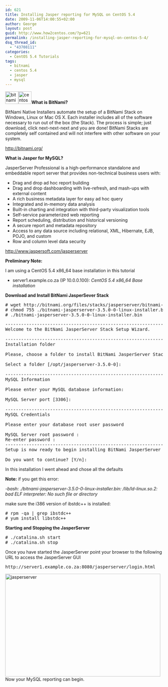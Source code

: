 ```yaml
---
id: 621
title: Installing Jasper reporting for MySQL on CentOS 5.4
date: 2009-11-06T14:00:55+02:00
author: George
layout: post
guid: http://www.how2centos.com/?p=621
permalink: /installing-jasper-reporting-for-mysql-on-centos-5-4/
dsq_thread_id:
  - "43708111"
categories:
  - CentOS 5.4 Tutorials
tags:
  - bitnami
  - centos 5.4
  - jasper
  - mysql
---
```

[<img loading="lazy" src="http://www.how2centos.com/wp-content/uploads/2009/11/bitnami_stack-150x150.jpg" alt="bitnami_stack" title="bitnami_stack" width="42" height="40" class="alignleft size-thumbnail wp-image-645" />](http://www.how2centos.com/wp-content/uploads/2009/11/bitnami_stack.jpg)[<img loading="lazy" src="http://www.how2centos.com/wp-content/uploads/2009/05/centos.gif" alt="centos" title="centos" width="42" height="40" class="alignleft size-full wp-image-225" />](http://www.how2centos.com/wp-content/uploads/2009/05/centos.gif)**What is BitNami?**

BitNami Native Installers automate the setup of a BitNami Stack on Windows, Linux or Mac OS X. Each installer includes all of the software necessary to run out of the box (the Stack). The process is simple; just download, click next-next-next and you are done! BitNami Stacks are completely self contained and will not interfere with other software on your system.

<http://bitnami.org/>

**What is Jasper for MySQL?**

JasperServer Professional is a high-performance standalone and embeddable report server that provides non-technical business users with:

* Drag and drop ad hoc report building  
* Drag and drop dashboarding with live-refresh, and mash-ups with external content  
* A rich business metadata layer for easy ad hoc query  
* Integrated and in-memory data analysis  
* Built-in charting and integration with third-party visualization tools  
* Self-service parameterized web reporting  
* Report scheduling, distribution and historical versioning  
* A secure report and metadata repository  
* Access to any data source including relational, XML, Hibernate, EJB, POJO, and custom  
* Row and column level data security

<http://www.jaspersoft.com/jasperserver>

**Preliminary Note:**

I am using a CentOS 5.4 x86_64 base installation in this tutorial

* server1.example.co.za (IP 10.0.0.100): _CentOS 5.4 x86_64 Base installation_

**Download and Install BitNami JasperSever Stack**

<pre class="toolbar:2 nums:false nums-toggle:false theme:github font:droid-sans-mono whitespace-before:1 whitespace-after:1 lang:default decode:true"># wget http://bitnami.org/files/stacks/jasperserver/bitnami-jasperserver-3.5.0-0-linux-installer.bin
# chmod 755 ./bitnami-jasperserver-3.5.0-0-linux-installer.bin
# ./bitnami-jasperserver-3.5.0-0-linux-installer.bin
</pre>

<pre class="brush: text">----------------------------------------------------------------------------
Welcome to the BitNami JasperServer Stack Setup Wizard.

----------------------------------------------------------------------------
Installation folder

Please, choose a folder to install BitNami JasperServer Stack

Select a folder [/opt/jasperserver-3.5.0-0]:

----------------------------------------------------------------------------
MySQL Information

Please enter your MySQL database information:

MySQL Server port [3306]:

----------------------------------------------------------------------------
MySQL Credentials

Please enter your database root user password

MySQL Server root password :
Re-enter password :
----------------------------------------------------------------------------
Setup is now ready to begin installing BitNami JasperServer Stack on your computer.

Do you want to continue? [Y/n]:
</pre>

In this installation I went ahead and chose all the defaults

**Note:** if you get this error:

_-bash: ./bitnami-jasperserver-3.5.0-0-linux-installer.bin: /lib/ld-linux.so.2: bad ELF interpreter: No such file or directory_ 

make sure the i386 version of ibstdc++ is installed:

<pre class="toolbar:2 nums:false nums-toggle:false theme:github font:droid-sans-mono whitespace-before:1 whitespace-after:1 lang:default decode:true"># rpm -qa | grep ibstdc++
# yum install libstdc++
</pre>

**Starting and Stopping the JasperServer**

<pre class="toolbar:2 nums:false nums-toggle:false theme:github font:droid-sans-mono whitespace-before:1 whitespace-after:1 lang:default decode:true"># ./catalina.sh start
# ./catalina.sh stop
</pre>

Once you have started the JasperServer point your browser to the following URL to access the JasperServer GUI

<pre class="toolbar:2 nums:false nums-toggle:false theme:github font:droid-sans-mono whitespace-before:1 whitespace-after:1 lang:default decode:true">http://server1.example.co.za:8080/jasperserver/login.html
</pre>

[<img loading="lazy" src="http://www.how2centos.com/wp-content/uploads/2009/11/jasperserver.jpg" alt="jasperserver" title="jasperserver" width="496" height="328" class="aligncenter size-full wp-image-649" srcset="https://www.how2centos.com/wp-content/uploads/2009/11/jasperserver.jpg 496w, https://www.how2centos.com/wp-content/uploads/2009/11/jasperserver-300x198.jpg 300w" sizes="(max-width: 496px) 100vw, 496px" />](http://www.how2centos.com/wp-content/uploads/2009/11/jasperserver.jpg)  
Now your MySQL reporting can begin.